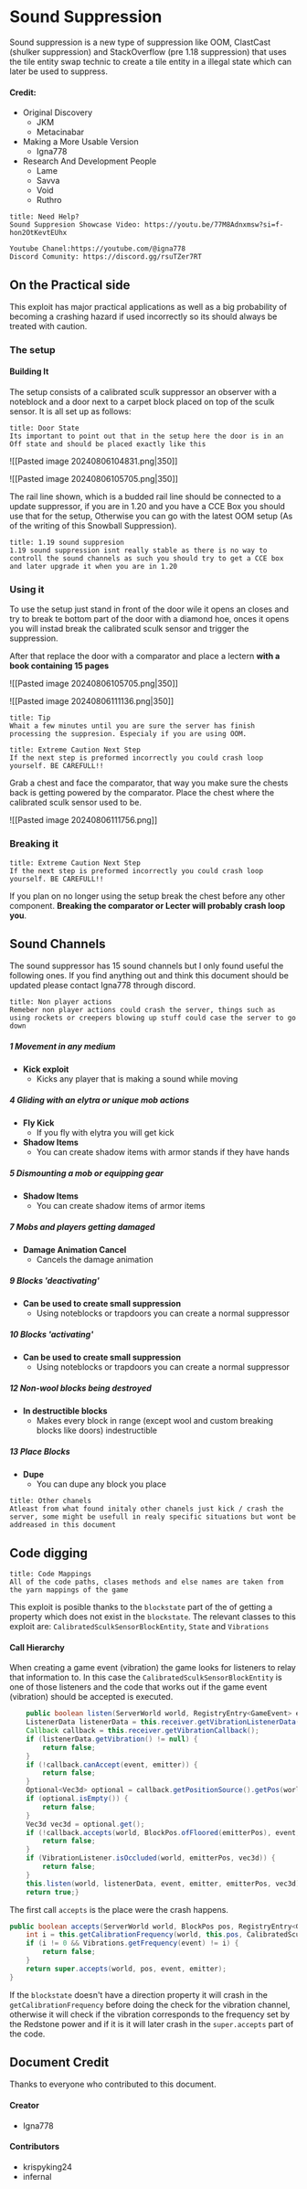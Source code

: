 # Sound Suppression
Sound suppression is a new type of suppression like OOM, ClastCast (shulker suppression) and StackOverflow (pre 1.18 suppression) that uses the tile entity swap technic to create a tile entity in a illegal state which can later be used to suppress.

#### Credit:
- Original Discovery
	- JKM
	- Metacinabar
- Making a More Usable Version
	- Igna778
- Research And Development People
	- Lame
	- Savva
	- Void
	- Ruthro

```ad-help
title: Need Help?
Sound Suppresion Showcase Video: https://youtu.be/77M8Adnxmsw?si=f-hon2OtKevtEUhx

Youtube Chanel:https://youtube.com/@igna778
Discord Comunity: https://discord.gg/rsuTZer7RT
```

## On the Practical side
This exploit has major practical applications as well as a big probability of becoming a crashing hazard if used incorrectly so its should always be treated with caution.

### The setup

#### Building It
The setup consists of a calibrated sculk suppressor an observer with a noteblock and a door next to a carpet block placed on top of the sculk sensor. It is all set up as follows:

```ad-warning 
title: Door State
Its important to point out that in the setup here the door is in an Off state and should be placed exactly like this
```

![[Pasted image 20240806104831.png|350]]

![[Pasted image 20240806105705.png|350]]

The rail line shown, which is a budded rail line should be connected to a update suppressor, if you are in 1.20 and you have a CCE Box you should use that for the setup, Otherwise you can go with the latest OOM setup (As of the writing of this Snowball Suppression).

```ad-info 
title: 1.19 sound suppresion
1.19 sound suppression isnt really stable as there is no way to controll the sound channels as such you should try to get a CCE box and later upgrade it when you are in 1.20
```

### Using it
To use the setup just stand in front of the door wile it opens an closes and try to break te bottom part of the door with a diamond hoe, onces it opens you will instad break the calibrated sculk sensor and trigger the suppression.

After that replace the door with a comparator and place a lectern **with a book containing 15 pages**

![[Pasted image 20240806105705.png|350]]

![[Pasted image 20240806111136.png|350]]

```ad-tip
title: Tip
Whait a few minutes until you are sure the server has finish processing the suppresion. Especialy if you are using OOM.
```

```ad-danger
title: Extreme Caution Next Step
If the next step is preformed incorrectly you could crash loop yourself. BE CAREFULL!!
```

Grab a chest and face the comparator, that way you make sure the chests back is getting powered by the comparator. Place the chest where the calibrated sculk sensor used to be. 

![[Pasted image 20240806111756.png]]

### Breaking it

```ad-danger
title: Extreme Caution Next Step
If the next step is preformed incorrectly you could crash loop yourself. BE CAREFULL!!
```

If you plan on no longer using the setup break the chest before any other component. **Breaking the comparator or Lecter will probably crash loop you**. 

## Sound Channels
The sound suppressor has 15 sound channels but I only found useful the following ones. If you find anything out and think this document should be updated please contact Igna778 through discord.

```ad-warning
title: Non player actions
Remeber non player actions could crash the server, things such as using rockets or creepers blowing up stuff could case the server to go down
```

##### 1 Movement in any medium
- **Kick exploit**
	- Kicks any player that is making a sound while moving
##### 4 Gliding with an elytra or unique mob actions
- **Fly Kick**
	- If you fly with elytra you will get kick
- **Shadow Items**
	- You can create shadow items with armor stands if they have hands
##### 5 Dismounting a mob or equipping gear
- **Shadow Items**
	- You can create shadow items of armor items
##### 7 Mobs and players getting damaged
- **Damage Animation Cancel**
	- Cancels the damage animation
##### 9 Blocks 'deactivating'
- **Can be used to create small suppression**
	- Using noteblocks or trapdoors you can create a normal suppressor
##### 10 Blocks 'activating'
- **Can be used to create small suppression**
	- Using noteblocks or trapdoors you can create a normal suppressor
##### 12 Non-wool blocks being destroyed
- **In destructible blocks**
	- Makes every block in range (except wool and custom breaking blocks like doors) indestructible
##### 13 Place Blocks
- **Dupe**
	- You can dupe any block you place

```ad-note
title: Other chanels
Atleast from what found initaly other chanels just kick / crash the server, some might be usefull in realy specific situations but wont be addreased in this document 
```


## Code digging
```ad-info
title: Code Mappings
All of the code paths, clases methods and else names are taken from the yarn mappings of the game
```

This exploit is posible thanks to the `blockstate` part of the of getting a property which does not exist in the `blockstate`. The relevant classes to this exploit are: `CalibratedSculkSensorBlockEntity`, `State` and `Vibrations`
#### Call Hierarchy
When creating a game event (vibration) the game looks for listeners to relay that information to. In this case the `CalibratedSculkSensorBlockEntity` is one of those listeners and the code that works out if the game event (vibration) should be accepted is executed.

```java
	public boolean listen(ServerWorld world, RegistryEntry<GameEvent> event, GameEvent.Emitter emitter, Vec3d emitterPos) {  
    ListenerData listenerData = this.receiver.getVibrationListenerData();  
    Callback callback = this.receiver.getVibrationCallback();  
    if (listenerData.getVibration() != null) {  
        return false;  
    }  
    if (!callback.canAccept(event, emitter)) {  
        return false;  
    }  
    Optional<Vec3d> optional = callback.getPositionSource().getPos(world);  
    if (optional.isEmpty()) {  
        return false;  
    }  
    Vec3d vec3d = optional.get();  
    if (!callback.accepts(world, BlockPos.ofFloored(emitterPos), event, emitter)) {  
        return false;  
    }  
    if (VibrationListener.isOccluded(world, emitterPos, vec3d)) {  
        return false;  
    }  
    this.listen(world, listenerData, event, emitter, emitterPos, vec3d);  
    return true;}
```

The first call `accepts` is the place were the crash happens.

```java
public boolean accepts(ServerWorld world, BlockPos pos, RegistryEntry<GameEvent> event, @Nullable GameEvent.Emitter emitter) {  
    int i = this.getCalibrationFrequency(world, this.pos, CalibratedSculkSensorBlockEntity.this.getCachedState());  
    if (i != 0 && Vibrations.getFrequency(event) != i) {  
        return false;  
    }  
    return super.accepts(world, pos, event, emitter);  
}
```

If the `blockstate` doesn't have a direction property it will crash in the `getCalibrationFrequency` before doing the check for the vibration channel, otherwise it will check if the vibration corresponds to the frequency set by the Redstone power and if it is it will later crash in the `super.accepts` part of the code. 

## Document Credit
Thanks to everyone who contributed to this document.
#### Creator
- Igna778
#### Contributors
- krispyking24
- infernal
